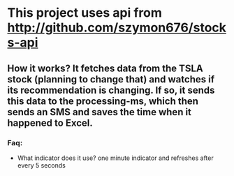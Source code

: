 # This project uses api from http://github.com/szymon676/stocks-api

## How it works? It fetches data from the TSLA stock (planning to change that) and watches if its recommendation is changing. If so, it sends this data to the processing-ms, which then sends an SMS and saves the time when it happened to Excel.

### Faq:
- What indicator does it use? 
one minute indicator and refreshes after every 5 seconds